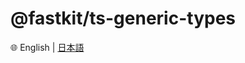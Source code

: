 
# @fastkit/ts-generic-types

🌐 English | [日本語](https://github.com/dadajam4/fastkit/blob/main/packages/ts-type-utils/README-ja.md)

